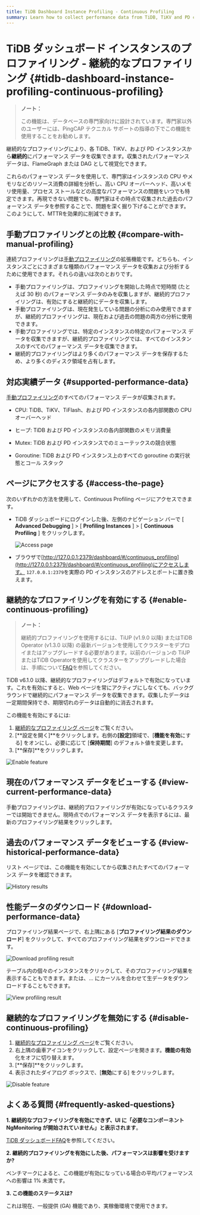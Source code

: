 ```yaml
---
title: TiDB Dashboard Instance Profiling - Continuous Profiling
summary: Learn how to collect performance data from TiDB, TiKV and PD continuously to reduce MTTR.
---
```


# TiDB ダッシュボード インスタンスのプロファイリング - 継続的なプロファイリング {#tidb-dashboard-instance-profiling-continuous-profiling}

> **ノート：**
>
> この機能は、データベースの専門家向けに設計されています。専門家以外のユーザーには、PingCAP テクニカル サポートの指導の下でこの機能を使用することをお勧めします。

継続的なプロファイリングにより、各 TiDB、TiKV、および PD インスタンスから**継続的**にパフォーマンス データを収集できます。収集されたパフォーマンス データは、FlameGraph または DAG として視覚化できます。

これらのパフォーマンス データを使用して、専門家はインスタンスの CPU やメモリなどのリソース消費の詳細を分析し、高い CPU オーバーヘッド、高いメモリ使用量、プロセス ストールなどの高度なパフォーマンスの問題をいつでも特定できます。再現できない問題でも、専門家はその時点で収集された過去のパフォーマンス データを参照することで、問題を深く掘り下げることができます。このようにして、MTTRを効果的に削減できます。

## 手動プロファイリングとの比較 {#compare-with-manual-profiling}

連続プロファイリングは[手動プロファイリング](/dashboard/dashboard-profiling.md)の拡張機能です。どちらも、インスタンスごとにさまざまな種類のパフォーマンス データを収集および分析するために使用できます。それらの違いは次のとおりです。

-   手動プロファイリングは、プロファイリングを開始した時点で短時間 (たとえば 30 秒) のパフォーマンス データのみを収集しますが、継続的プロファイリングは、有効にすると継続的にデータを収集します。
-   手動プロファイリングは、現在発生している問題の分析にのみ使用できますが、継続的プロファイリングは、現在および過去の問題の両方の分析に使用できます。
-   手動プロファイリングでは、特定のインスタンスの特定のパフォーマンス データを収集できますが、継続的プロファイリングでは、すべてのインスタンスのすべてのパフォーマンス データを収集できます。
-   継続的プロファイリングはより多くのパフォーマンス データを保存するため、より多くのディスク領域を占有します。

## 対応実績データ {#supported-performance-data}

[手動プロファイリング](/dashboard/dashboard-profiling.md#supported-performance-data)のすべてのパフォーマンス データが収集されます。

-   CPU: TiDB、TiKV、TiFlash、および PD インスタンスの各内部関数の CPU オーバーヘッド

-   ヒープ: TiDB および PD インスタンスの各内部関数のメモリ消費量

-   Mutex: TiDB および PD インスタンスでのミューテックスの競合状態

-   Goroutine: TiDB および PD インスタンス上のすべての goroutine の実行状態とコール スタック

## ページにアクセスする {#access-the-page}

次のいずれかの方法を使用して、Continuous Profiling ページにアクセスできます。

-   TiDB ダッシュボードにログインした後、左側のナビゲーション バーで [ **Advanced Debugging** ] &gt; [ <strong>Profiling Instances</strong> ] &gt; [ <strong>Continuous Profiling</strong> ] をクリックします。

    ![Access page](/media/dashboard/dashboard-conprof-access.png)

-   ブラウザで[http://127.0.0.1:2379/dashboard/#/continuous_profiling](http://127.0.0.1:2379/dashboard/#/continuous_profiling)にアクセスします。 `127.0.0.1:2379`を実際の PD インスタンスのアドレスとポートに置き換えます。

## 継続的なプロファイリングを有効にする {#enable-continuous-profiling}

> **ノート：**
>
> 継続的プロファイリングを使用するには、TiUP (v1.9.0 以降) またはTiDB Operator (v1.3.0 以降) の最新バージョンを使用してクラスターをデプロイまたはアップグレードする必要があります。以前のバージョンの TiUP またはTiDB Operatorを使用してクラスターをアップグレードした場合は、手順について[FAQ](/dashboard/dashboard-faq.md#a-required-component-ngmonitoring-is-not-started-error-is-shown)を参照してください。

TiDB v6.1.0 以降、継続的なプロファイリングはデフォルトで有効になっています。これを有効にすると、Web ページを常にアクティブにしなくても、バックグラウンドで継続的にパフォーマンス データを収集できます。収集したデータは一定期間保持でき、期限切れのデータは自動的に消去されます。

この機能を有効にするには:

1.  [継続的なプロファイリング ページ](#access-the-page)をご覧ください。
2.  [**設定を開く]**をクリックします。右側の<strong>[設定]</strong>領域で、[<strong>機能を有効</strong>にする] をオンにし、必要に応じて [<strong>保持期間</strong>] のデフォルト値を変更します。
3.  [**保存]**をクリックします。

![Enable feature](/media/dashboard/dashboard-conprof-start.png)

## 現在のパフォーマンス データをビューする {#view-current-performance-data}

手動プロファイリングは、継続的プロファイリングが有効になっているクラスターでは開始できません。現時点でのパフォーマンス データを表示するには、最新のプロファイリング結果をクリックします。

## 過去のパフォーマンス データをビューする {#view-historical-performance-data}

リスト ページでは、この機能を有効にしてから収集されたすべてのパフォーマンス データを確認できます。

![History results](/media/dashboard/dashboard-conprof-history.png)

## 性能データのダウンロード {#download-performance-data}

プロファイリング結果ページで、右上隅にある [**プロファイリング結果のダウンロード**] をクリックして、すべてのプロファイリング結果をダウンロードできます。

![Download profiling result](/media/dashboard/dashboard-conprof-download.png)

テーブル内の個々のインスタンスをクリックして、そのプロファイリング結果を表示することもできます。または、... にカーソルを合わせて生データをダウンロードすることもできます。

![View profiling result](/media/dashboard/dashboard-conprof-single.png)

## 継続的なプロファイリングを無効にする {#disable-continuous-profiling}

1.  [継続的なプロファイリング ページ](#access-the-page)をご覧ください。
2.  右上隅の歯車アイコンをクリックして、設定ページを開きます。**機能の有効**化をオフに切り替えます。
3.  [**保存]**をクリックします。
4.  表示されたダイアログ ボックスで、[**無効**にする] をクリックします。

![Disable feature](/media/dashboard/dashboard-conprof-stop.png)

## よくある質問 {#frequently-asked-questions}

**1. 継続的なプロファイリングを有効にできず、UI に「必要なコンポーネント NgMonitoring が開始されていません」と表示されます**。

[TiDB ダッシュボードFAQ](/dashboard/dashboard-faq.md#a-required-component-ngmonitoring-is-not-started-error-is-shown)を参照してください。

**2. 継続的プロファイリングを有効にした後、パフォーマンスは影響を受けますか?**

ベンチマークによると、この機能が有効になっている場合の平均パフォーマンスへの影響は 1% 未満です。

**3. この機能のステータスは?**

これは現在、一般提供 (GA) 機能であり、実稼働環境で使用できます。
